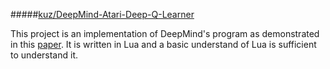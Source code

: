 #####[kuz/DeepMind-Atari-Deep-Q-Learner](https://github.com/kuz/DeepMind-Atari-Deep-Q-Learner)

This project is an implementation of DeepMind's program as demonstrated in this [paper](http://www.nature.com/nature/journal/v518/n7540/full/nature14236.html). It is written in Lua and a basic understand of Lua is sufficient to understand it.
